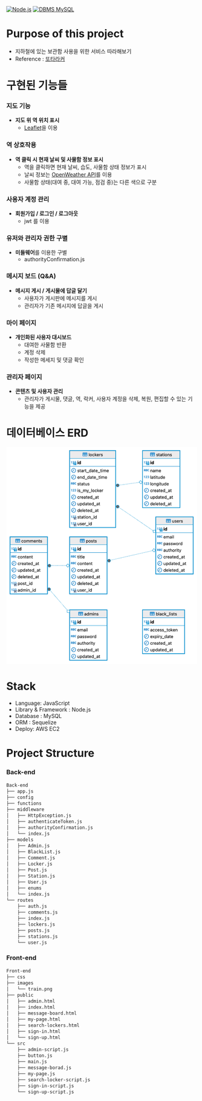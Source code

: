 [![Node.js](https://img.shields.io/badge/node.js-%2343853D.svg?style=for-the-badge&logo=node.js&logoColor=white)](https://nodejs.org/en)
[![DBMS MySQL](https://img.shields.io/badge/dbms-mysql-blue.svg)](https://www.mysql.com/)
# Purpose of this project
- 지하철에 있는 보관함 사용을 위한 서비스 따라해보기 
- Reference : [또타라커](https://apps.apple.com/kr/app/t-locker-%EB%98%90%ED%83%80%EB%9D%BC%EC%BB%A4-%EC%A7%80%ED%95%98%EC%B2%A0-%EB%AC%BC%ED%92%88-%EB%B3%B4%EA%B4%80-%EC%A0%84%EB%8B%AC%ED%95%A8/id1503291383)



# 구현된 기능들

### 지도 기능
- **지도 위 역 위치 표시**
  - [Leaflet](https://leafletjs.com/)을 이용

### 역 상호작용
- **역 클릭 시 현재 날씨 및 사물함 정보 표시**
    - 역을 클릭하면 현재 날씨, 습도, 사물함 상태 정보가 표시
    - 날씨 정보는 [OpenWeather API](https://openweathermap.org/api)를 이용
    - 사물함 상태(대여 중, 대여 가능, 점검 중)는 다른 색으로 구분

### 사용자 계정 관리
- **회원가입 / 로그인 / 로그아웃**
    - jwt 를 이용
 
### 유저와 관리자 권한 구별
- **미들웨어**를 이용한 구별
  - authorityConfirmation.js

### 메시지 보드 (Q&A)
- **메시지 게시 / 게시물에 답글 달기**
    - 사용자가 게시판에 메시지를 게시
    - 관리자가 기존 메시지에 답글을 게시

### 마이 페이지
- **개인화된 사용자 대시보드**
    - 대여한 사물함 반환
    - 계정 삭제
    - 작성한 메세지 및 댓글 확인

### 관리자 페이지
- **콘텐츠 및 사용자 관리**
    - 관리자가 게시물, 댓글, 역, 락커, 사용자 계정을 삭제, 복원, 편집할 수 있는 기능을 제공

# 데이터베이스 ERD
![ERD 설명](ERD-subway-lockers.png)

# Stack
- Language: JavaScript
- Library & Framework : Node.js
- Database : MySQL
- ORM : Sequelize
- Deploy: AWS EC2

# Project Structure
### Back-end
```
Back-end
├── app.js
├── config
├── functions
├── middleware
│   ├── HttpException.js
│   ├── authenticateToken.js
│   ├── authorityConfirmation.js
│   └── index.js
├── models
│   ├── Admin.js
│   ├── BlackList.js
│   ├── Comment.js
│   ├── Locker.js
│   ├── Post.js
│   ├── Station.js
│   ├── User.js
│   ├── enums
│   └── index.js
└── routes
    ├── auth.js
    ├── comments.js
    ├── index.js
    ├── lockers.js
    ├── posts.js
    ├── stations.js
    └── user.js
```
### Front-end
```
Front-end
├── css
├── images
│   └── train.png
├── public
│   ├── admin.html
│   ├── index.html
│   ├── message-board.html
│   ├── my-page.html
│   ├── search-lockers.html
│   ├── sign-in.html
│   └── sign-up.html
└── src
    ├── admin-script.js
    ├── button.js
    ├── main.js
    ├── message-borad.js
    ├── my-page.js
    ├── search-locker-script.js
    ├── sign-in-script.js
    └── sign-up-script.js
```
